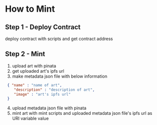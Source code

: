 # How to Mint 

## Step 1 - Deploy Contract
deploy contract with scripts and get contract address

## Step 2 - Mint
1. upload art with pinata
2. get uploaded art's ipfs url
3. make metadata json file with below information
```json
 { "name" : "name of art",
    "description" : "description of art",
    "image" : "art's ipfs url"
 }
 ```
 4. upload metadata json file with pinata
 5. mint art with mint scripts and uploaded metadata json file's ipfs url as URI variable value
